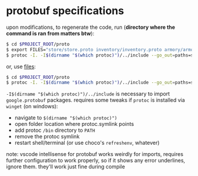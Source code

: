 # protobuf specifications

upon modifications, to regenerate the code, run (**directory where the command is ran from matters btw**):
```sh
$ cd $PROJECT_ROOT/proto
$ export FILES="store/store.proto inventory/inventory.proto armory/armory.proto chat/chat.proto repo/repo.proto"
$ protoc -I. -I$(dirname "$(which protoc)")/../include --go_out=paths=source_relative:. --go-grpc_out=paths=source_relative:. store/store.proto inventory/inventory.proto armory/armory.proto chat/chat.proto repo/repo.proto
```
or, use [files](./files):
```sh
$ cd $PROJECT_ROOT/proto
$ protoc -I. -I$(dirname "$(which protoc)")/../include --go_out=paths=source_relative:. --go-grpc_out=paths=source_relative:. $(cat ./files)
```

`-I$(dirname "$(which protoc)")/../include` is necessary to import `google.protobuf` packages. requires some tweaks if `protoc` is installed via `winget` (on windows):
- navigate to `$(dirname "$(which protoc)")`
- open folder location where protoc.symlink points
- add protoc `/bin` directory to `PATH`
- remove the protoc symlink
- restart shell/terminal (or use choco's `refreshenv`, whatever)


note:
vscode intellisense for protobuf works weirdly for imports, requires further configuration to work properly, so if it shows any error underlines, ignore them. they'll work just fine during compile